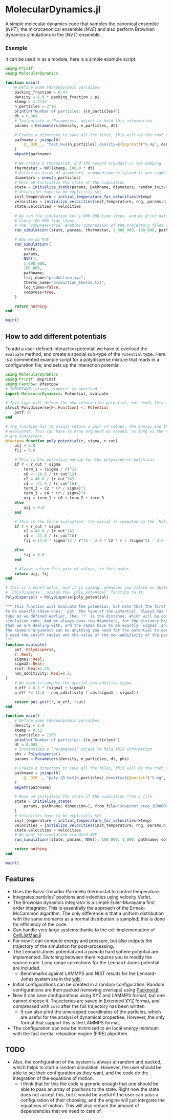 # MolecularDynamics.jl

A simple molecular dynamics code that samples the canonical ensemble ($`NVT`$), the
microcanonical ensemble ($`NVE`$) and also perform Brownian dynamics simulations in the ($`NVT`$)
ensemble.

### Example

It can be used in as a module, here is a simple example script.

```julia
using Printf
using MolecularDynamics

function main()
    # Define some thermodynamic variables
    packing_fraction = 0.47
    density = 6.0 * packing_fraction / pi
    ktemp = 1.4737
    n_particles = 2^10
    println("Number of particles: $(n_particles)")
    dt = 0.001
    # Instantiate a `Parameters` object to hold this information
    params = Parameters(density, n_particles, dt)

    # Create a directory to save all the files, this will be the root directory
    pathname = joinpath(
        @__DIR__, "test_N=$(n_particles)_density=$(@sprintf("%.4g", density))"
    )
    mkpath(pathname)

    # We create a thermostat, and the second argument is the damping
    thermostat = NVT(ktemp, 100.0 * dt)
    # Define an array of diameters, a monodisperse system is one sigma
    diameters = ones(n_particles)
    # Here we initialize the state of the simulation
    state = initialize_state(params, pathname, diameters; random_init=true)
    # Velocities have to be explicitly set
    init_temperature = initial_temperature_for_velocities(ktemp)
    velocities = initialize_velocities(init_temperature, rng, params.n_particles, dimension)
    state.velocities = velocities
    
    # We run the simulation for 1_000_000 time steps, and we print data
    # every 100_000 time steps
    # The `compress=true` enables compression of the trajectory files using `zstd`
    run_simulation!(state, params, thermostat, 1_000_000, 100_000, pathname; compress=true)

    # Now we do NVE
    run_simulation!(
        state,
        params,
        NVE(),
        1_000_000,
        100_000,
        pathname;
        traj_name="production.xyz",
        thermo_name="production_thermo.txt",
        log_times=false,
        compress=true,
    )

    return nothing
end

main()
```

## How to add different potentials

To add a user-defined interaction potential we have to overload the `evaluate` method, and create
a special sub-type of the `Potential` type. Here is a commented example script for a polydisperse
mixture that reads in a configuration file, and sets up the interaction potential.

```julia
using MolecularDynamics
using Printf: @sprintf
using FastPow: @fastpow
# IMPORTANT: always `import` to overload
import MolecularDynamics: Potential, evaluate

# This type will define the new interaction potential, but needs this form
struct Polydisperse{F<:Function} <: Potential
    potf::F
end

# The function has to always return a pair of values, the energy and the force
# evaluated. This can have as many argument as needed, as long as the return values
# are consistent.
@fastpow function poly_potential(r, sigma, r_cut)
    uij = 0.0
    fij = 0.0

    # This is the potential energy for the polydisperse potential
    if r < r_cut * sigma
        term_1 = (sigma / r)^12
        c0 = -28.0 / (r_cut^12)
        c2 = 48.0 / (r_cut^14)
        c4 = -21.0 / (r_cut^16)
        term_2 = c2 * (r / sigma)^2
        term_3 = c4 * (r / sigma)^4
        uij = term_1 + c0 + term_2 + term_3
    else
        uij = 0.0
    end

    # This is the force evaluation, the virial is computed in the `MolecularDynamics.jl` code
    if r < r_cut * sigma
        c2 = 48.0 / (r_cut^14)
        c4 = -21.0 / (r_cut^16)
        fij = 12.0 * sigma^12 / r^13 - 2.0 * c2 * r / (sigma^2) - 4.0 * c4 * r^3 / (sigma^4)

    else
        fij = 0.0
    end

    # Always return this pair of values, in this order
    return uij, fij
end

# This is a constructor, and it is saying, whenever you create an object
# `Polydisperse`, assign the `poly_potential` function to it.
Polydisperse() = Polydisperse(poly_potential)

""" This function will evaluate the potential, but note that the first four arguments have
to be exactly these ones: `pot` the type of the potential, always has to be the same
type as we defined earlier. Then `r` is the distance, which will be computed by the
simulation code. And we always pass two diameters, for the distance between the two particles
that we are dealing with, and the names have to be exactly `sigma1` and `sigma2`.
The keyword arguments can be anything you need for the potential to work properly, in this case
I need the cutoff radius and the value of the non-additivity of the particles.
"""
function evaluate(
    pot::Polydisperse,
    r::Real;
    sigma1::Real,
    sigma2::Real;
    rcut::Real=1.25,
    non_additivity::Real=0.2,
)
    # We need to compute the special non-additive sigma
    σ_eff = 0.5 * (sigma1 + sigma2)
    σ_eff *= (1.0 - non_additivity * abs(sigma1 - sigma2))

    return pot.potf(r, σ_eff, rcut)
end

function main()
    # Define some thermodynamic variables
    density = 1.0
    ktemp = 0.11
    n_particles = 1200
    println("Number of particles: $(n_particles)")
    dt = 0.005
    # Instantiate a `Parameters` object to hold this information
    phs = Polydisperse()
    params = Parameters(density, n_particles, dt, phs)

    # Create a directory to save all the files, this will be the root directory
    pathname = joinpath(
        @__DIR__, "poly_2D_N=$(n_particles)_density=$(@sprintf("%.4g", density))"
    )
    mkpath(pathname)

    # Here we initialize the state of the simulation from a file
    state = initialize_state(
        params, pathname; dimension=2, from_file="snapshot_step_10000000.xyz"
    )
    # Velocities have to be explicitly set
    init_temperature = initial_temperature_for_velocities(ktemp)
    velocities = initialize_velocities(init_temperature, rng, params.n_particles, dimension)
    state.velocities = velocities
    # We want to simulation standard NVE
    run_simulation!(state, params, NVE(), 100_000, 1_000, pathname; compress=true)

    return nothing
end

main()
```

## Features

- Uses the Bussi-Donadio-Parrinello thermostat to control temperature.
- Integrates particles' positions and velocities using velocity Verlet.
- The Brownian dynamics integrator is a simple Euler-Murayama first order integrator. This is essentially the approach of the Ermak-McCammon algorithm. The only difference is that a uniform distribution with the same moments as a normal distribution is sampled; this is done for efficiency of the code.
- Can handle very large systems thanks to the cell implementation of [CellListMap.jl](https://github.com/m3g/CellListMap.jl)
- For now it can compute energy and pressure, but also outputs the trajectory of the simulation for post-processing.
- The Lennard-Jones potential and a pseudo hard sphere potential are implemented. Switching between them requires you to modify the source code. Long range corrections for the Lennard-Jones potential are included.
  - Benchmarks against LAMMPS and NIST results for the Lennard-Jones system are in the [wiki](https://github.com/edwinb-ai/MolecularDynamics.jl/wiki/Lennard%E2%80%90Jones-results).
- Initial configurations can be created in a random configuration. Random configurations are then packed (removing overlaps) using [Packmol.jl](https://github.com/m3g/Packmol.jl).
- Now it can save configurations using XYZ and LAMMPS format, but one cannot choose it. Trajectories are saved in Extended XYZ format, and compressed with `zstd` after the full trajectory has been written.
    - It can also print the unwrapped coordinates of the particles, which are useful for the analysi of dynamical properties. However, the only format that support this is the LAMMPS format.
- The configuration can now be minimized to an local energy minimum with the fast inertial relaxation engine (FIRE) algorithm.

## TODO
- Also, the configuration of the system is always at random and packed, which helps to start a random simulation. However, the user should be able to set their configuration as they want, and the code do the integration of the equations of motion.
    - I think that for this the code is generic enough that one should be able to pass an array of positions to the state. Right now the state does not accept this, but it would be useful if the user can pass a configuration of their choosing, and the engine will just integrate the equations of motion. This will also reduce the amount of dependencies that we need to care of.
